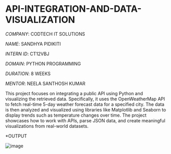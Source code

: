 # API-INTEGRATION-AND-DATA-VISUALIZATION

*COMPANY*: CODTECH IT SOLUTIONS

*NAME*: SANDHYA PIDIKITI

*INTERN ID*: CT12VBJ

*DOMAIN*: PYTHON PROGRAMMING

*DURATION*: 8 WEEKS

*MENTOR*: NEELA SANTHOSH KUMAR

This project focuses on integrating a public API using Python and visualizing the retrieved data. Specifically, it uses the OpenWeatherMap API to fetch real-time 5-day 
weather forecast data for a specified city. The data is then analyzed and visualized using libraries like Matplotlib and Seaborn to display trends such as temperature changes 
over time. The project showcases how to work with APIs, parse JSON data, and create meaningful visualizations from real-world datasets.

*OUTPUT

![image](https://github.com/user-attachments/assets/cfba4c55-a92c-4dc1-9669-8766e3445723)
